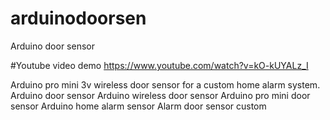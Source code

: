 # arduinodoorsen
Arduino door sensor 

#Youtube video demo
https://www.youtube.com/watch?v=kO-kUYALz_I


Arduino pro mini 3v wireless door sensor for a custom home alarm system.
Arduino door sensor
Arduino wireless door sensor
Arduino pro mini door sensor
Arduino home alarm sensor
Alarm door sensor custom
